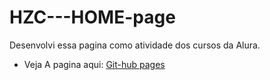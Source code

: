# HZC---HOME-page
Desenvolvi essa pagina como atividade dos cursos da Alura.


- Veja A pagina aqui: [Git-hub pages](https://nayseboy.github.io/HZC---HOME-page/)
